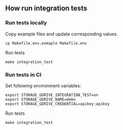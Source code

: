 ## How run integration tests

### Run tests locally

Copy example files and update corresponding values.

```shell
cp Makefile.env.exmaple Makefile.env
```

Run tests

```shell
make integration_test
```

### Run tests in CI

Set following environment variables:

```shell
export STORAGE_GDRIVE_INTEGRATION_TEST=on
export STORAGE_GDRIVE_NAME=demo
export STORAGE_GDRIVE_CREDENTIAL=apikey:apikey
```

Run tests

```shell
make integration_test
```
